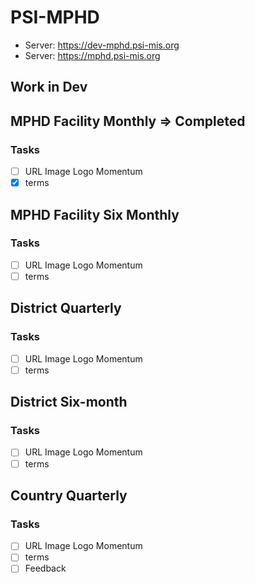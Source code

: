 # PSI-MPHD
* Server: https://dev-mphd.psi-mis.org
* Server: https://mphd.psi-mis.org

## Work in Dev

## MPHD Facility Monthly => Completed

### Tasks

- [ ] URL Image Logo Momentum
- [x] terms

## MPHD Facility Six Monthly

### Tasks

- [ ] URL Image Logo Momentum
- [ ] terms

## District Quarterly

### Tasks

- [ ] URL Image Logo Momentum
- [ ] terms

## District Six-month

### Tasks

- [ ] URL Image Logo Momentum
- [ ] terms

## Country Quarterly

### Tasks

- [ ] URL Image Logo Momentum
- [ ] terms
- [ ] Feedback